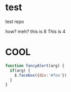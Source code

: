 # test
test repo

how?
meh?
        this is 8
    This is 4
# COOL


```javascript
function fancyAlert(arg) {
  if(arg) {
    $.facebox({div:'#foo'})
  }
}
```
